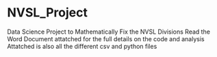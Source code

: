 # NVSL_Project
Data Science Project to Mathematically Fix the NVSL Divisions
Read the Word Document attatched for the full details on the code and analysis
Attatched is also all the different csv and python files
